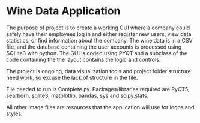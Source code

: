 # Wine Data Application

The purpose of project is to create a working GUI where a company could safely have their employees log in and either register new users, view data statistics, or find information about the company. The wine data is in a CSV file, and the database containing the user accounts is processed using SQLite3 with python. The GUI is coded using PYQT and a subclass of the code containing the the layout contains the logic and controls.

The project is ongoing, data visualization tools and project folder structure need work, so excuse the lack of structure in the file.

File needed to run is Complete.py. Packages/libraries required are PyQT5, searborn, sqlite3, matplotlib, pandas, sys and scipy.stats.

All other image files are resources that the application will use for logos and styles. 
